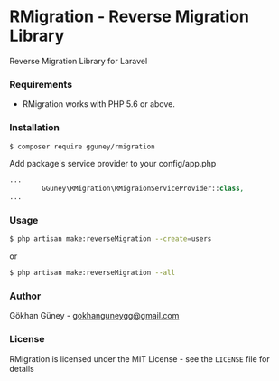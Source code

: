 # RMigration - Reverse Migration Library

Reverse Migration Library for Laravel

### Requirements

- RMigration works with PHP 5.6 or above.

### Installation

```bash
$ composer require gguney/rmigration
```
Add package's service provider to your config/app.php

```php
...
        GGuney\RMigration\RMigraionServiceProvider::class,
...
```
### Usage
```bash
$ php artisan make:reverseMigration --create=users
```
or
```bash
$ php artisan make:reverseMigration --all
```

### Author

Gökhan Güney - <gokhanguneygg@gmail.com><br />

### License

RMigration is licensed under the MIT License - see the `LICENSE` file for details
